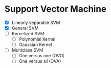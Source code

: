 # Support Vector Machine
- [x] Linearly separable SVM
- [x] General SVM
- [ ] Kernelized SVM
  - [ ] Polynomial Kernel
  - [ ] Gaussian Kernel
- [ ] Multiclass SVM
  - [ ] One versus one (OVO)
  - [ ] One versus all (OVA)
